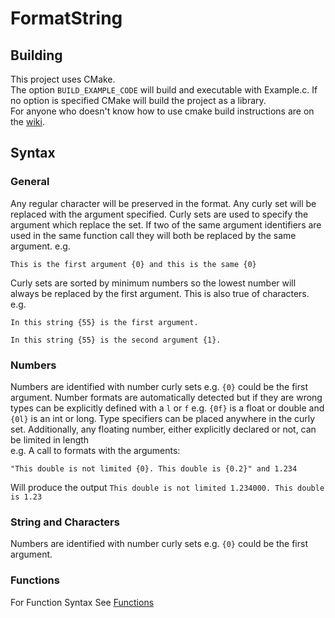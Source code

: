 # FormatString

## Building
This project uses CMake.
<br>
The option `BUILD_EXAMPLE_CODE` will build and executable with Example.c. If no option is specified CMake will build the project as a library.
<br>
For anyone who doesn't know how to use cmake build instructions are on the [wiki](../../wiki/Building).
<br>


## Syntax 

### General
Any regular character will be preserved in the format. Any curly set will be replaced with the argument specified. 
Curly sets are used to specify the argument which replace the set. If two of the same
argument identifiers are used in the same function call they will both be replaced by the same argument.
e.g.
```
This is the first argument {0} and this is the same {0}
```
Curly sets are sorted by minimum numbers so the lowest number will always be replaced by the first argument.
This is also true of characters. e.g. 
```
In this string {55} is the first argument.
```
```
In this string {55} is the second argument {1}.
```

### Numbers
Numbers are identified with number curly sets e.g. `{0}` could be the first argument. 
Number formats are automatically detected but if they are wrong types can be explicitly
defined with a `l` or `f` e.g. `{0f}` is a float or double and `{0l}` is an int or long. Type specifiers can 
be placed anywhere in the curly set. Additionally, any floating number, either explicitly declared or not, 
can be limited in length <br>
e.g. A call to formats with the arguments:
```
"This double is not limited {0}. This double is {0.2}" and 1.234
```
Will produce the output `This double is not limited 1.234000. This double is 1.23`

### String and Characters
Numbers are identified with number curly sets e.g. `{0}` could be the first argument.

### Functions
For Function Syntax See [Functions](https://github.com/mossx-dev/FormatString/wiki/Functions)



